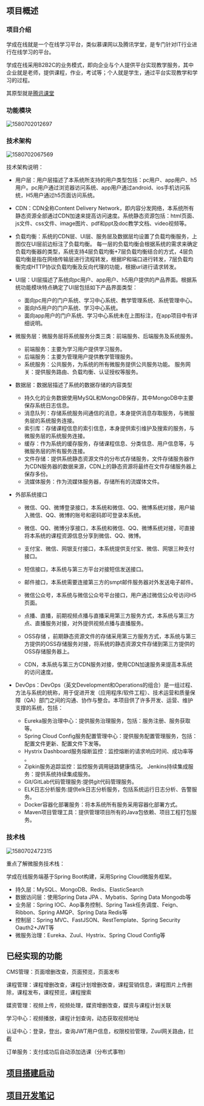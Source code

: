 ## 项目概述

### 项目介绍

学成在线就是一个在线学习平台，类似慕课网以及腾讯学堂，是专门针对IT行业进行在线学习的平台。

学成在线采用B2B2C的业务模式，即向企业与个人提供平台实现教学服务，其中企业就是老师，提供课程，作业，考试等；个人就是学生，通过平台实现教学和学习的过程。

其原型就是[腾讯课堂](<https://ke.qq.com/>)

### 功能模块

![1580702012697](/image/1580702012697.png)

### 技术架构

![1580702067569](/image/1580702067569.png)

技术架构说明：

- 用户层：用户层描述了本系统所支持的用户类型包括：pc用户、app用户、h5用户。pc用户通过浏览器访问系统、app用户通过android、ios手机访问系统，H5用户通过h5页面访问系统。
- CDN：CDN全称Content Delivery Network，即内容分发网络，本系统所有静态资源全部通过CDN加速来提高访问速度。系统静态资源包括：html页面、js文件、css文件、image图片、pdf和ppt及doc教学文档、video视频等。
- 负载均衡：系统的CDN层、UI层、服务层及数据层均设置了负载均衡服务，上图仅在UI层前边标注了负载均衡。 每一层的负载均衡会根据系统的需求来确定负载均衡器的类型，系统支持4层负载均衡+7层负载均衡结合的方式，4层负载均衡是指在网络传输层进行流程转发，根据IP和端口进行转发，7层负载均衡完成HTTP协议负载均衡及反向代理的功能，根据url进行请求转发。
- UI层：UI层描述了系统向pc用户、app用户、h5用户提供的产品界面。根据系统功能模块特点确定了UI层包括如下产品界面类型：
  - 面向pc用户的门户系统、学习中心系统、教学管理系统、系统管理中心。
  - 面向h5用户的门户系统、学习中心系统。
  - 面向app用户的门户系统、学习中心系统未在上图标注，在app项目中有详细说明。
- 微服务层：微服务层将系统服务分类三类：前端服务、后端服务及系统服务。
  - 前端服务：主要为学习用户提供学习服务。
  - 后端服务：主要为管理用户提供教学管理服务。
  - 系统服务：公共服务，为系统的所有微服务提供公共服务功能。 服务网关：提供服务路由、负载均衡、认证授权等服务。
- 数据层：数据层描述了系统的数据存储的内容类型
  - 持久化的业务数据使用MySQL和MongoDB保存，其中MongoDB中主要保存系统日志信息。
  - 消息队列：存储系统服务间通信的消息，本身提供消息存取服务，与微服务层的系统服务连接。 
  - 索引库：存储课程信息的索引信息，本身提供索引维护及搜索的服务，与微服务层的系统服务连接。
  - 缓存：作为系统的缓存服务，存储课程信息、分类信息、用户信息等，与微服务层的所有服务连接。
  - 文件存储：提供系统静态资源文件的分布式存储服务，文件存储服务器作为CDN服务器的数据来源，CDN上的静态资源将最终在文件存储服务器上保存多份。 
  - 流媒体服务：作为流媒体服务器，存储所有的流媒体文件。
- 外部系统接口

  - 微信、QQ、微博登录接口，本系统和微信、QQ、微博系统对接，用户输入微信、QQ、微博的账号和密码即可登录本系统。

  - 微信、QQ、微博分享接口，本系统和微信、QQ、微博系统对接，可直接将本系统的课程资源信息分享到微信、QQ、微博。

  - 支付宝、微信、网银支付接口，本系统提供支付宝、微信、网银三种支付接口。

  - 短信接口，本系统与第三方平台对接短信发送接口。

  - 邮件接口，本系统需要连接第三方的smpt邮件服务器对外发送电子邮件。

  - 微信公众号，本系统与微信公众号平台接口，用户通过微信公众号访问H5页面。

  - 点播、直播，前期视频点播与直播采用第三方服务方式，本系统与第三方点、直播服务对接，对外提供视频点播与直播服务。

  - OSS存储 ，前期静态资源文件的存储采用第三方服务方式，本系统与第三方提供的OSS存储服务对接，将系统的静态资源文件存储到第三方提供的OSS存储服务器上。

  - CDN，本系统与第三方CDN服务对接，使用CDN加速服务来提高本系统的访问速度。

- DevOps：DevOps（英文Development和Operations的组合）是一组过程、方法与系统的统称，用于促进开发（应用程序/软件工程）、技术运营和质量保障（QA）部门之间的沟通、协作与整合。本项目供了许多开发、运营、维护支撑的系统，包括：
  - Eureka服务治理中心：提供服务治理服务，包括：服务注册、服务获取等。
  - Spring Cloud Config服务配置管理中心：提供服务配置管理服务，包括：配置文件更新、配置文件下发等。
  - Hystrix Dashboard服务熔断监控：监控熔断的请求响应时间、成功率等 。 
  - Zipkin服务追踪监控：监控服务调用链路健康情况。 Jenkins持续集成服务：提供系统持续集成服务。 
  - Git/GitLab代码管理服务:提供git代码管理服务。 
  - ELK日志分析服务:提供elk日志分析服务，包括系统运行日志分析、告警服务。
  - Docker容器化部署服务：将本系统所有服务采用容器化部署方式。
  - Maven项目管理工具：提供管理项目所有的Java包依赖、项目工程打包服务。

### 技术栈

![1580702472315](/image/1580702472315.png)

重点了解微服务技术栈：

学成在线服务端基于Spring Boot构建，采用Spring Cloud微服务框架。

- 持久层：MySQL、MongoDB、Redis、ElasticSearch
- 数据访问层：使用Spring Data JPA 、Mybatis、Spring Data Mongodb等
- 业务层：Spring IOC、Aop事务控制、Spring Task任务调度、Feign、Ribbon、Spring AMQP、Spring Data Redis等
- 控制层：Spring MVC、FastJSON、RestTemplate、Spring Security Oauth2+JWT等
- 微服务治理：Eureka、Zuul、Hystrix、Spring Cloud Config等

## 已经实现的功能

CMS管理：页面增删改查，页面预览，页面发布

课程管理：课程增删改查，课程计划增删改查，课程营销信息，课程图片上传删除，课程发布，课程预览，课程搜索

媒资管理：视频上传，视频处理，媒资增删改查，媒资与课程计划关联

学习中心：视频播放，课程计划查询，动态获取视频地址

认证中心：登录，登出，查询JWT用户信息，权限校验管理，Zuul网关路由，拦截

订单服务：支付成功后自动添加选课（分布式事物）

## [项目搭建启动](<https://github.com/PAcee1/xcEduService/blob/master/%E9%A1%B9%E7%9B%AE%E8%BF%90%E8%A1%8C%E7%8E%AF%E5%A2%83%E6%90%AD%E5%BB%BA.md>)

## [项目开发笔记](<https://github.com/PAcee1/myNote/tree/master/%E9%A1%B9%E7%9B%AE-%E5%AD%A6%E6%88%90%E5%9C%A8%E7%BA%BF>)